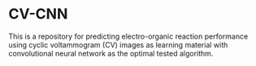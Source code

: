 # CV-CNN
This is a repository for predicting electro-organic reaction performance using cyclic voltammogram (CV) images as learning material with convolutional neural network as the optimal tested algorithm.
